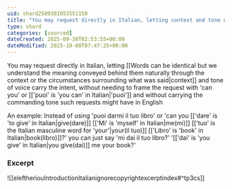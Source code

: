 ```yaml
---
uid: shard2509301053551150
title: "You may request directly in Italian, letting context and tone of voice carry the intent, without needing to frame the request with 'can you' and without carrying the commanding tone such requests might have in English"
type: shard
categories: [sourced]
dateCreated: 2025-09-30T02:53:55+00:00
dateModified: 2025-10-08T07:47:25+00:00
---
```

You may request directly in Italian, letting [[Words can be identical but we understand the meaning conveyed behind them naturally through the context or the circumstances surrounding what was said|context]] and tone of voice carry the intent, without needing to frame the request with 'can you' or [['puoi' is 'you can' in Italian|'puoi']] and without carrying the commanding tone such requests might have in English

An example: Instead of using 'puoi darmi il tuo libro' or 'can you [['dare' is 'to give' in Italian|give(dare)]] [['Mi' is 'myself' in Italian|me(mi)]] [['tuo' is the Italian masculine word for 'your'|your(il tuo)]] [['Libro' is 'book' in Italian|book(libro)]]?' you can just say 'mi dai il tuo libro?' '[['dai' is 'you give' in Italian|you give(dai)]] me your book?'

### Excerpt
![[eleftheriouIntroductionItalianignorecopyrightexcerptindex#^tp3cs]]